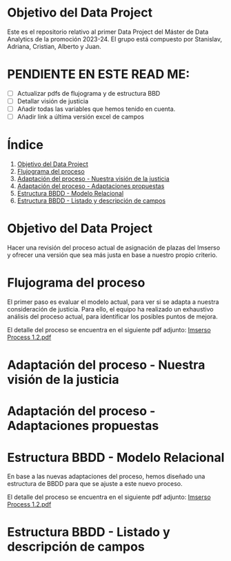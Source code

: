 # Objetivo del Data Project
Este es el repositorio relativo al primer Data Project del Máster de Data Analytics de la promoción 2023-24. El grupo está compuesto por Stanislav, Adriana, Cristian, Alberto y Juan.

# PENDIENTE EN ESTE READ ME:
- [ ] Actualizar pdfs de flujograma y de estructura BBD
- [ ] Detallar visión de justicia
- [ ] Añadir todas las variables que hemos tenido en cuenta.
- [ ] Añadir link a última versión excel de campos

# Índice
1. [Objetivo del Data Project](#objetivo-del-data-project)
2. [Flujograma del proceso](#flujograma-del-proceso)
3. [Adaptación del proceso - Nuestra visión de la justicia](#adaptación-del-proceso---nuestra-visión-de-la-justicia)
4. [Adaptación del proceso - Adaptaciones propuestas](#adaptación-del-proceso---adaptaciones-propuestas)
5. [Estructura BBDD - Modelo Relacional](#estructura-bbdd---modelo-relacional)
6. [Estructura BBDD - Listado y descripción de campos](#estructura-bbdd---listado-y-descripción-de-campos)

# Objetivo del Data Project
Hacer una revisión del proceso actual de asignación de plazas del Imserso y ofrecer una versión que sea más justa en base a nuestro propio criterio.

# Flujograma del proceso
El primer paso es evaluar el modelo actual, para ver si se adapta a nuestra consideración de justicia. Para ello, el equipo ha realizado un exhaustivo análisis del proceso actual, para identificar los posibles puntos de mejora.

El detalle del proceso se encuentra en el siguiente pdf adjunto: [Imserso Process 1.2.pdf](https://github.com/Equipo-1-FS-JAASC/Data-project-1/files/13512478/Imserso.Process.1.2.pdf)

# Adaptación del proceso - Nuestra visión de la justicia

# Adaptación del proceso - Adaptaciones propuestas

# Estructura BBDD - Modelo Relacional
En base a las nuevas adaptaciones del proceso, hemos diseñado una estructura de BBDD para que se ajuste a este nuevo proceso.

El detalle del proceso se encuentra en el siguiente pdf adjunto: [Imserso Process 1.2.pdf](https://github.com/Equipo-1-FS-JAASC/Data-project-1/files/13512478/Imserso.Process.1.2.pdf)
# Estructura BBDD - Listado y descripción de campos
